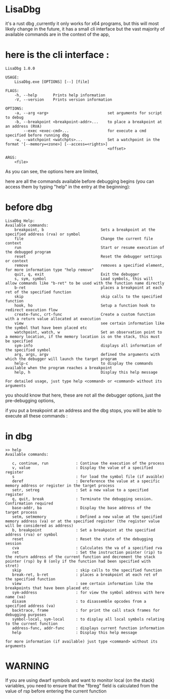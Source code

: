 # LisaDbg
it's a rust dbg ,currently it only works for x64 programs, but this will most likely change in the future,
it has a small cli interface but the vast majority of available commands are in the context of the app, 
# here is the cli interface :

```
LisaDbg 1.0.0

USAGE:
    LisaDbg.exe [OPTIONS] [--] [file]

FLAGS:
    -h, --help       Prints help information
    -V, --version    Prints version information

OPTIONS:
    -a, --arg <arg>                          set arguments for script to debug
    -b, --breakpoint <breakpoint-addr>...    to place a breakpoint at an address (RVA)
        --exec <exec-cmd>...                 for execute a cmd specified before running dbg
    -w, --watchpoint <watchpts>...           Set a watchpoint in the format '[--memory=<zone>] [--access=<rights>]
                                             <offset>

ARGS:
    <file>
```

As you can see, the options here are limited, 

here are all the commands available before debugging begins (you can access them by typing "help" in the entry at the beginning):
# before dbg
```
LisaDbg Help:
Available commands:
    breakpoint, b                         Sets a breakpoint at the specified address (rva) or symbol
    file                                  Change the current file context
    run                                   Start or resume execution of the debugged program
    reset                                 Reset the debugger settings or context
    remove                                removes a specified element, for more information type "help remove"
    quit, q, exit                         Exit the debugger
    s, sym, symbol                        Load symbols, this will allow commands like "b-ret" to be used with the function name directly
    b-ret                                 places a breakpoint at each ret of the specified function
    skip                                  skip calls to the specified function
    hook, ho                              Setup a function hook to redirect execution flow
    create-func, crt-func                 Create a custom function with a return value allocated at execution
    view                                  see certain information like the symbol that have been placed etc
    watchpoint, watch, w                  Set an observation point to a memory location, if the memory location is on the stack, this must be specified
    sym-info                              displays all information of the specified symbol
    arg, args, argv                       defined the arguments with which the debugger will launch the target program
    help-c                                to display the commands available when the program reaches a breakpoint
    help, h                               Display this help message

For detailed usage, just type help <command> or <command> without its arguments
```

you should know that here, these are not all the debugger options, just the pre-debugging options,

if you put a breakpoint at an address and the dbg stops, you will be able to execute all these commands :
# in dbg
```
>> help
Available commands:

   c, continue, run            : Continue the execution of the process
   v, value                    : Display the value of a specified register
   s                           : for load the symbol file (if avaible)
   deref                       : Dereference the value at a specific memory address or register in the target process
   setr, setreg                : Set a new value to a specified register
   q, quit, break              : Terminate the debugging session. Confirmation required
   base-addr, ba               : Display the base address of the target process
   setm, setmemory             : Defined a new value at the specified memory address (va) or at the specified register (the register value will be considered as address)
   b, breakpoint               : Set a breakpoint at the specified address (rva) or symbol
   reset                       : Reset the state of the debugging session
   cva                         : Calculates the va of a specified rva
   ret                         : Set the instruction pointer (rip) to the return address of the current function and decrement the stack pointer (rsp) by 8 (only if the function had been specified with stret)
   skip                        : skip calls to the specified function
   break-ret, b-ret            : places a breakpoint at each ret of the specified function
   view                        : see certain information like the breakpoints that have been placed etc
   sym-address                 : for view the symbol address with here name (va)
   disasm                      : to disassemble opcodes from a specified address (va)
   backtrace, frame            : for print the call stack frames for debugging purposes
   symbol-local, sym-local     : to display all local symbols relating to the current function
   address-func, addr-func     : displays current function information
   help                        : Display this help message

for more information (if available) just type <command> without its arguments
```
# WARNING
If you are using dwarf symbols and want to monitor local (on the stack) variables, you need to ensure that the "fbreg" field is calculated from the value of rsp before entering the current function
